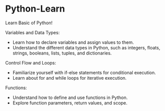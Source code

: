 # Python-Learn
Learn Basic of Python!

Variables and Data Types:
  <ul>
    <li>Learn how to declare variables and assign values to them.</li>
    <li>Understand the different data types in Python, such as integers, floats, strings, booleans, lists, tuples, and dictionaries.</li>
  </ul>
  
Control Flow and Loops:
<ul>
  <li>
    Familiarize yourself with if-else statements for conditional execution.
  </li>
  <li>
    Learn about for and while loops for iterative execution.
  </li>
</ul>
Functions:
<ul>
  <li>
    Understand how to define and use functions in Python.
  </li>
  <li>
    Explore function parameters, return values, and scope.
  </li>
</ul>
